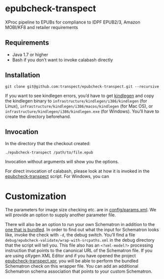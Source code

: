 # epubcheck-transpect
XProc pipeline to EPUBs for compliance to IDPF EPUB2/3, Amazon MOBI/KF8 and retailer requirements

## Requirements

* Java 1.7 or higher
* Bash if you don’t want to invoke calabash directly

## Installation

```
git clone git@github.com:transpect/epubcheck-transpect.git --recursive
```

If you want to see kindlegen errors, you’d have to get [kindlegen](http://www.amazon.com/gp/feature.html?docId=1000765211) and copy the kindlegen binary to `infrastructure/kindlegen/i386/kindlegen` (for Linux), `infrastructure/kindlegen/i386/macos/kindlegen` (for Mac OS), or `infrastructure/kindlegen/i386/kindlegen.exe` (for Windows). You’ll have to create the directory beforehand.

## Invocation

In the directory that the checkout created:
```
./epubcheck-transpect /path/to/file.epub
```
Invocation without arguments will show you the options.

For direct invocation of calabash, please look at how it is invoked in the [epubcheck-transpect](epubcheck-transpect) script. For Windows, you can 

# Customization

The parameters for image size checking etc. are in [config/params.xml](config/params.xml). We will provide an option to supply another parameter file. 

There will also be an option to run your own Schematron in addition to the [one that is bundled](https://github.com/transpect/epubtools/blob/master/schematron/epub.sch.xml). In order to find out what the input for Schematron looks like, invoke the check with `-d`, the debug switch. You’ll find a file `debug/epubcheck-validate/wrap-with-srcpaths.xml` in the debug directory that the script will tell you. This file also has an `<?xml-model?>` processing instruction that points to the canonical URL of the Schematron file. If you are using oXygen XML Editor and if you have opened the project [epubcheck-transpect.xpr](epubcheck-transpect.xpr), you will be able to perform the bundled Schematron check on this wrapper file. You can add an additional Schematron schema association that points to your custom Schematron.
